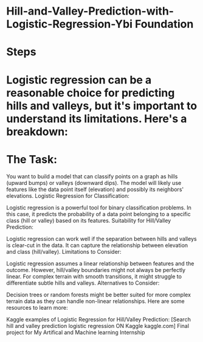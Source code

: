 # Hill-and-Valley-Prediction-with-Logistic-Regression-Ybi Foundation
# Steps 
# Logistic regression can be a reasonable choice for predicting hills and valleys, but it's important to understand its limitations. Here's a breakdown:

# The Task:
You want to build a model that can classify points on a graph as hills (upward bumps) or valleys (downward dips).
The model will likely use features like the data point itself (elevation) and possibly its neighbors' elevations.
Logistic Regression for Classification:

Logistic regression is a powerful tool for binary classification problems.
In this case, it predicts the probability of a data point belonging to a specific class (hill or valley) based on its features.
Suitability for Hill/Valley Prediction:

Logistic regression can work well if the separation between hills and valleys is clear-cut in the data.
It can capture the relationship between elevation and class (hill/valley).
Limitations to Consider:

Logistic regression assumes a linear relationship between features and the outcome. However, hill/valley boundaries might not always be perfectly linear.
For complex terrain with smooth transitions, it might struggle to differentiate subtle hills and valleys.
Alternatives to Consider:

Decision trees or random forests might be better suited for more complex terrain data as they can handle non-linear relationships.
Here are some resources to learn more:

Kaggle examples of Logistic Regression for Hill/Valley Prediction: [Search hill and valley prediction logistic regression ON Kaggle kaggle.com]
Final project for My Artifical and Machine learning Internship
